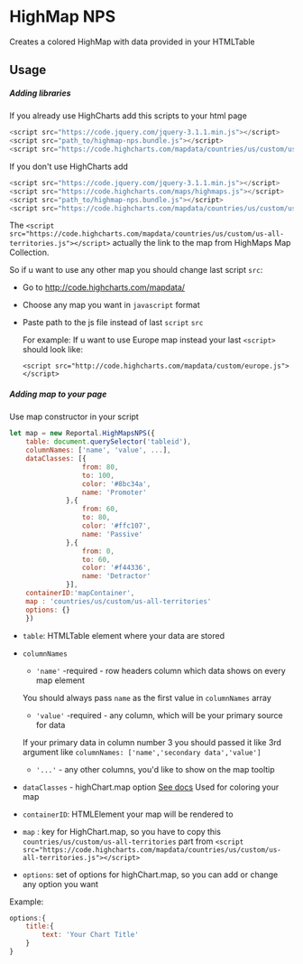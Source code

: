 # HighMap NPS
Creates a colored HighMap with data provided in your HTMLTable

## Usage
##### Adding libraries
If you already use HighCharts add this scripts to your html page
```javascript
<script src="https://code.jquery.com/jquery-3.1.1.min.js"></script>
<script src="path_to/highmap-nps.bundle.js"></script>
<script src="https://code.highcharts.com/mapdata/countries/us/custom/us-all-territories.js"></script>
```

If you don't use HighCharts add
```javascript
<script src="https://code.jquery.com/jquery-3.1.1.min.js"></script>
<script src="https://code.highcharts.com/maps/highmaps.js"></script>
<script src="path_to/highmap-nps.bundle.js"></script>
<script src="https://code.highcharts.com/mapdata/countries/us/custom/us-all-territories.js"></script>
```
  The `<script src="https://code.highcharts.com/mapdata/countries/us/custom/us-all-territories.js"></script>`
actually the link to the map from HighMaps Map Collection.

  So if u want to use any other map you should change last script `src`:
- Go to http://code.highcharts.com/mapdata/
- Choose any map you want in `javascript` format
- Paste path to the js file instead of last `script` `src`

  For example: 
  If u want to use Europe map instead your last `<script>` should look like: 

  `<script src="http://code.highcharts.com/mapdata/custom/europe.js"></script>`

##### Adding map to your page
 Use map constructor in your script
```javascript
let map = new Reportal.HighMapsNPS({
	table: document.querySelector('tableid'),
 	columnNames: ['name', 'value', ...],
 	dataClasses: [{
                  from: 80,
                  to: 100,
                  color: '#8bc34a',
                  name: 'Promoter'
              },{
                  from: 60,
                  to: 80,
                  color: '#ffc107',
                  name: 'Passive'
              },{
                  from: 0,
                  to: 60,
                  color: '#f44336',
                  name: 'Detractor'
              }],
 	containerID:'mapContainer',
 	map : 'countries/us/custom/us-all-territories'
 	options: {}
 	})
```
- `table`: HTMLTable element where your data are stored
- `columnNames` 
	* `'name'` -required - row headers column which data shows on every map element
	
	You should always pass `name` as the first value in `columnNames` array
	* `'value'` -required - any column, which will be your primary source for data
	  
	If your primary data in column  number 3 you should passed it like 3rd argument
	like `columnNames: ['name','secondary data','value']`
	* `'...'` - any other columns, you'd like to show on the map tooltip
- `dataClasses` - highChart.map option [See docs](http://api.highcharts.com/highmaps/colorAxis.dataClasses)
  Used for coloring your map
- `containerID`: HTMLElement your map will be rendered to
- `map` : key for HighChart.map, so you have to copy this `countries/us/custom/us-all-territories` part from `<script src="https://code.highcharts.com/mapdata/countries/us/custom/us-all-territories.js"></script>`
- `options`: set of options for highChart.map, so you can add or change any option you want

Example:
```javascript
options:{
    title:{
        text: 'Your Chart Title'
    }
}
```
